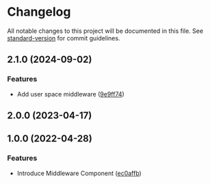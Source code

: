 # Changelog

All notable changes to this project will be documented in this file. See [standard-version](https://github.com/conventional-changelog/standard-version) for commit guidelines.

## 2.1.0 (2024-09-02)


### Features

* Add user space middleware ([9e9ff74](https://github.com/waglpz/webapp-middleware/commit/9e9ff7456af0c6cfa0c1a63279e893ecb7c5c9ca))


## 2.0.0 (2023-04-17)


## 1.0.0 (2022-04-28)


### Features

* Introduce Middleware Component ([ec0affb](https://github.com/waglpz/webapp-middleware/commit/ec0affbd4b896d6e9b071914cd775c87e1b076e1))

